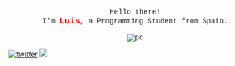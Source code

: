 <p align="center" style="font-family: 'Courier New', Courier, monospace">
    <br>
    Hello there! 
    <br>
    I'm <b style="color: red;font-size: 17px">Luis</b>, a Programming Student from Spain.
    <br>
    <br>
    <img src="https://github.com/565059/565059/assets/118855900/3233e538-50de-4839-b2bb-e0f35e39b722" alt="pc">
</p>
<a rel="nofollow noopener noreferrer" target="_blank" href="https://x.com/56_50_59"><img src="https://github.com/565059/565059/assets/118855900/58e785db-e118-4d20-ae49-6741f6a0410c" alt="twitter"></a>
<a rel="nofillow noopener noreferrer" target="_blank" href="https://www.linkedin.com/in/luis-fern%C3%A1ndez-castelo-06358025b/?locale=en_US"><img src="https://github.com/565059/565059/assets/118855900/3838bc9c-4c46-45a5-ac47-4b67b88383d5"></a>
